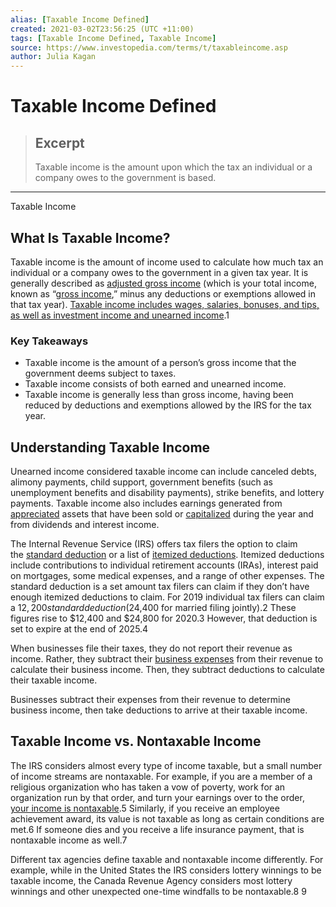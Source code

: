 ```yaml
---
alias: [Taxable Income Defined]
created: 2021-03-02T23:56:25 (UTC +11:00)
tags: [Taxable Income Defined, Taxable Income]
source: https://www.investopedia.com/terms/t/taxableincome.asp
author: Julia Kagan
---
```


# Taxable Income Defined

> ## Excerpt
> Taxable income is the amount upon which the tax an individual or a company owes to the government is based.

---

Taxable Income
## What Is Taxable Income?

Taxable income is the amount of income used to calculate how much tax an individual or a company owes to the government in a given tax year. It is generally described as [adjusted gross income](https://www.investopedia.com/terms/a/agi.asp) (which is your total income, known as “[gross income](https://www.investopedia.com/terms/g/grossincome.asp),” minus any deductions or exemptions allowed in that tax year). [Taxable income includes wages, salaries, bonuses, and tips, as well as investment income and unearned income](https://www.investopedia.com/ask/answers/070915/what-difference-between-taxable-income-and-gross-income.asp).1

### Key Takeaways

-   Taxable income is the amount of a person’s gross income that the government deems subject to taxes.
-   Taxable income consists of both earned and unearned income.
-   Taxable income is generally less than gross income, having been reduced by deductions and exemptions allowed by the IRS for the tax year.

## Understanding Taxable Income

Unearned income considered taxable income can include canceled debts, alimony payments, child support, government benefits (such as unemployment benefits and disability payments), strike benefits, and lottery payments. Taxable income also includes earnings generated from [appreciated](https://www.investopedia.com/terms/a/appreciation.asp) assets that have been sold or [capitalized](https://www.investopedia.com/terms/c/capitalize.asp) during the year and from dividends and interest income.

The Internal Revenue Service (IRS) offers tax filers the option to claim the [standard deduction](https://www.investopedia.com/terms/s/standarddeduction.asp) or a list of [itemized deductions](https://www.investopedia.com/terms/i/itemizeddeduction.asp). Itemized deductions include contributions to individual retirement accounts (IRAs), interest paid on mortgages, some medical expenses, and a range of other expenses. The standard deduction is a set amount tax filers can claim if they don’t have enough itemized deductions to claim. For 2019 individual tax filers can claim a $12,200 standard deduction ($24,400 for married filing jointly).2 These figures rise to $12,400 and $24,800 for 2020.3 However, that deduction is set to expire at the end of 2025.4

When businesses file their taxes, they do not report their revenue as income. Rather, they subtract their [business expenses](https://www.investopedia.com/terms/b/businessexpenses.asp) from their revenue to calculate their business income. Then, they subtract deductions to calculate their taxable income.

Businesses subtract their expenses from their revenue to determine business income, then take deductions to arrive at their taxable income.

## Taxable Income vs. Nontaxable Income

The IRS considers almost every type of income taxable, but a small number of income streams are nontaxable. For example, if you are a member of a religious organization who has taken a vow of poverty, work for an organization run by that order, and turn your earnings over to the order, [your income is nontaxable](https://www.investopedia.com/terms/i/irs-pub-525.asp).5 Similarly, if you receive an employee achievement award, its value is not taxable as long as certain conditions are met.6 If someone dies and you receive a life insurance payment, that is nontaxable income as well.7

Different tax agencies define taxable and nontaxable income differently. For example, while in the United States the IRS considers lottery winnings to be taxable income, the Canada Revenue Agency considers most lottery winnings and other unexpected one-time windfalls to be nontaxable.8 9
